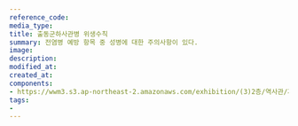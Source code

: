 ```yaml
---
reference_code:
media_type:
title: 출동군하사관병 위생수칙
summary: 전염병 예방 항목 중 성병에 대한 주의사항이 있다.
image:
description:
modified_at:
created_at:
components:
- https://wwm3.s3.ap-northeast-2.amazonaws.com/exhibition/(3)2층/역사관/자료/LHS_0235.jpg
tags:
-
---
```


